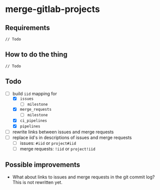 # merge-gitlab-projects

## Requirements
`// Todo`

## How to do the thing
`// Todo`

## Todo
- [ ] build `iid` mapping for
  - [x] `issues`
    - [ ] `milestone`
  - [x] `merge_requests`
    - [ ] `milestone`
  - [x] `ci_pipelines`
  - [x] `pipelines`
- [ ] rewrite links between issues and merge requests
- [ ] replace iid's in descriptions of issues and merge requests
  - [ ] issues: `#iid` or `project#iid`
  - [ ] merge requests: `!iid` or `project!iid`

## Possible improvements
- What about links to issues and merge requests in the git commit log? This is not rewritten yet.
